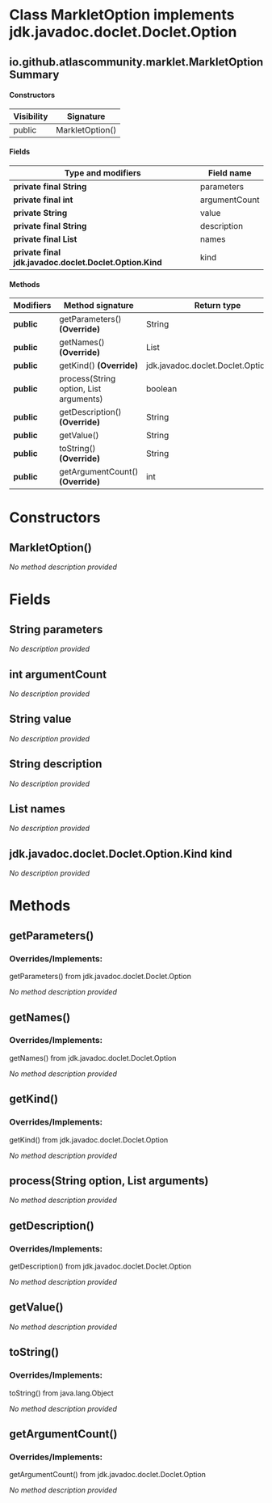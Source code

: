 Class MarkletOption implements jdk.javadoc.doclet.Doclet.Option
===============================================================


io.github.atlascommunity.marklet.MarkletOption Summary
-------
#### Constructors
| Visibility | Signature       |
| ---------- | --------------- |
| public     | MarkletOption() |
#### Fields
| Type and modifiers                                      | Field name    |
| ------------------------------------------------------- | ------------- |
| **private final String**                                | parameters    |
| **private final int**                                   | argumentCount |
| **private String**                                      | value         |
| **private final String**                                | description   |
| **private final List<String>**                          | names         |
| **private final jdk.javadoc.doclet.Doclet.Option.Kind** | kind          |
#### Methods
| Modifiers  | Method signature                               | Return type                           |
| ---------- | ---------------------------------------------- | ------------------------------------- |
| **public** | getParameters() **(Override)**                 | String                                |
| **public** | getNames() **(Override)**                      | List<String>                          |
| **public** | getKind() **(Override)**                       | jdk.javadoc.doclet.Doclet.Option.Kind |
| **public** | process(String option, List<String> arguments) | boolean                               |
| **public** | getDescription() **(Override)**                | String                                |
| **public** | getValue()                                     | String                                |
| **public** | toString() **(Override)**                      | String                                |
| **public** | getArgumentCount() **(Override)**              | int                                   |

Constructors
============
MarkletOption()
---------------
*No method description provided*


Fields
======
String parameters
---------------------------
*No description provided*


int argumentCount
-----------------
*No description provided*


String value
----------------------
*No description provided*


String description
----------------------------
*No description provided*


List<String> names
--------------------------------------
*No description provided*


jdk.javadoc.doclet.Doclet.Option.Kind kind
------------------------------------------
*No description provided*


Methods
=======
getParameters()
---------------
### Overrides/Implements:
getParameters() from jdk.javadoc.doclet.Doclet.Option

*No method description provided*


getNames()
----------
### Overrides/Implements:
getNames() from jdk.javadoc.doclet.Doclet.Option

*No method description provided*


getKind()
---------
### Overrides/Implements:
getKind() from jdk.javadoc.doclet.Doclet.Option

*No method description provided*


process(String option, List<String> arguments)
----------------------------------------------
*No method description provided*


getDescription()
----------------
### Overrides/Implements:
getDescription() from jdk.javadoc.doclet.Doclet.Option

*No method description provided*


getValue()
----------
*No method description provided*


toString()
----------
### Overrides/Implements:
toString() from java.lang.Object

*No method description provided*


getArgumentCount()
------------------
### Overrides/Implements:
getArgumentCount() from jdk.javadoc.doclet.Doclet.Option

*No method description provided*


